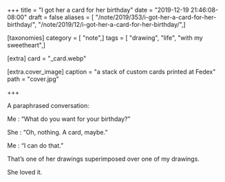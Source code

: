 +++
title = "I got her a card for her birthday"
date = "2019-12-19 21:46:08-08:00"
draft = false
aliases = [ "/note/2019/353/i-got-her-a-card-for-her-birthday/", "/note/2019/12/i-got-her-a-card-for-her-birthday/",]

[taxonomies]
category = [ "note",]
tags = [ "drawing", "life", "with my sweetheart",]

[extra]
card = "_card.webp"

[extra.cover_image]
caption = "a stack of custom cards printed at Fedex"
path = "cover.jpg"

+++

A paraphrased conversation:

Me
: “What do you want for your birthday?”

She
: “Oh, nothing. A card, maybe.”

Me
: “I can do that.”

That’s one of her drawings superimposed over one of my drawings.

She loved it.